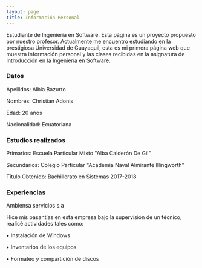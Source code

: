 ```yaml
---
layout: page
title: Información Personal
---
```


Estudiante de Ingeniería en Software. Esta página es un proyecto propuesto por nuestro profesor. Actualmente me encuentro estudiando en la prestigiosa Universidad de Guayaquil, esta es mi primera página web que muestra información personal y  las clases recibidas en la asignatura de Introducción en la Ingeniería en Software.


### Datos

Apellidos: Albia Bazurto

Nombres:   Christian Adonis

Edad:      20 años

Nacionalidad: Ecuatoriana

### Estudios realizados

Primarios:  Escuela Particular Mixto "Alba Calderón De Gil"

Secundarios: Colegio Particular "Academia Naval Almirante Illingworth"

Título Obtenido: Bachillerato en Sistemas 2017-2018




### Experiencias

Ambiensa servicios s.a

Hice mis pasantías en esta empresa bajo la supervisión de un técnico, realicé actividades tales como:

<p>• Instalación de Windows </p>
<p>• Inventarios de los equipos </p>
<p>• Formateo y compartición de discos </p>

